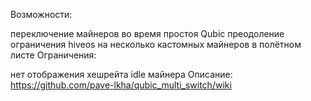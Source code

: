 Возможности:

переключение майнеров во время простоя Qubic
преодоление ограничения hiveos на несколько кастомных майнеров в полётном листе
Ограничения:

нет отображения хешрейта idle майнера
Описание: https://github.com/pave-lkha/qubic_multi_switch/wiki
